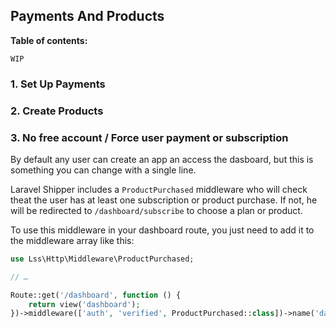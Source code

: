 ## Payments And Products

**Table of contents:**
```
WIP
```

### 1. Set Up Payments

### 2. Create Products

### 3. No free account / Force user payment or subscription

By default any user can create an app an access the dasboard, but this is something you can change with a single line.

Laravel Shipper includes a `ProductPurchased` middleware who will check theat the user has at least one subscription or product purchase. If not, he will be redirected to `/dashboard/subscribe` to choose a plan or product.

To use this middleware in your dashboard route, you just need to add it to the middleware array like this:

```php
use Lss\Http\Middleware\ProductPurchased;

// …

Route::get('/dashboard', function () {
    return view('dashboard');
})->middleware(['auth', 'verified', ProductPurchased::class])->name('dashboard');
```
